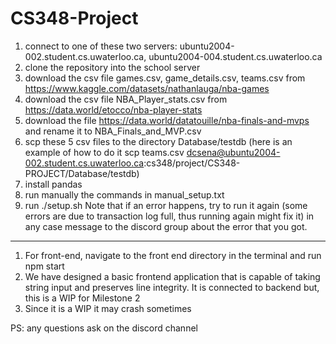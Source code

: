 # CS348-Project
1) connect to one of these two servers: ubuntu2004-002.student.cs.uwaterloo.ca, ubuntu2004-004.student.cs.uwaterloo.ca
2) clone the repository into the school server
3) download the csv file games.csv, game_details.csv, teams.csv from https://www.kaggle.com/datasets/nathanlauga/nba-games
4) download the csv file NBA_Player_stats.csv from https://data.world/etocco/nba-player-stats
5) download the file https://data.world/datatouille/nba-finals-and-mvps and rename it to NBA_Finals_and_MVP.csv
6) scp these 5 csv files to the directory Database/testdb (here is an example of how to do it 
    scp teams.csv dcsena@ubuntu2004-002.student.cs.uwaterloo.ca:cs348/project/CS348-PROJECT/Database/testdb)
7) install pandas
8) run manually the commands in manual_setup.txt
9) run ./setup.sh
    Note that if an error happens, try to run it again (some errors are due to transaction log full, thus running again might fix it) in any case message to the discord group about the error that you got.
----------------------------------------------------------------------------------------
1) For front-end, navigate to the front end directory in the terminal and run npm start
2) We have designed a basic frontend application that is capable of taking string input and preserves line integrity. 
    It is connected to backend but, this is a WIP for Milestone 2
3) Since it is a WIP it may crash sometimes

PS: any questions ask on the discord channel
